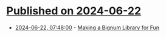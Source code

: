 # [Published on 2024-06-22](index.md)

* [2024-06-22, 07:48:00](https://soylentnews.org/article.pl?sid=24/06/21/1129235&from=rss) - [Making a Bignum Library for Fun](https://soylentnews.org/article.pl?sid=24/06/21/1129235&from=rss)
